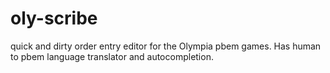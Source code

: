 oly-scribe
==========

quick and dirty order entry editor for the Olympia pbem games. Has human to pbem language translator and autocompletion.
